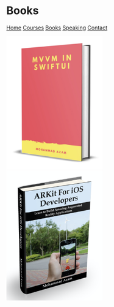# Books

[Home](https://azamsharp.github.io)
[Courses](https://www.udemy.com/user/mohammad-azam-2/)
[Books](/books)
[Speaking](/speaking)
[Contact](/contact)

<a href="https://gum.co/VPSV">
<img src="images/mvvmswiftui.png" width="50%" height="50%">
</a>

<a href="https://gum.co/QOIq">
<img src="images/arkitforios.png" width="50%" height="50%">
</a>
